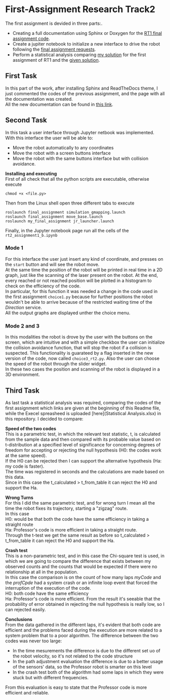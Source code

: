 First-Assignment Research Track2
================================

The first assignment is devided in three parts:.
* Creating a full documentation using Sphinx or Doxygen for the [RT1 final assignment code](https://github.com/AliceCatalano/Research-Track-1-Final-Assignment.git).
* Create a jupiter notebook to initialize a new interface to drive the robot following the [final assignment requests](https://github.com/AliceCatalano/Research-Track-1-Final-Assignment.git).
* Perform a statistical analysis comparing [my solution](https://github.com/AliceCatalano/Research-Track-1-Assignment-1.git) for the first assignment of RT1 and the [given solution](https://github.com/CarmineD8/python_simulator.git).

First Task
----------------------
In this part of the work, after installing Sphinx and ReadTheDocs theme, I just commented the codes of the previous assignment, and the page with all the documentation was created.  
All the new documentation can be found in [this link](https://alicecatalano.github.io/RT2/).

Second Task
-----------------------------
In this task a user interface through Jupyter netbook was implemented. With this interface the user will be able to:
* Move the robot automatically to any coordinates
* Move the robot with a screen buttons interface
* Move the robot with the same buttons interface but with collision avoidance.

**Installing and executing**  
First of all check that all the python scripts are executable, otherwise execute
```
chmod +x <file.py>
```
Then from the Linux shell open three different tabs to execute
```shell
roslaunch final_assignment simulation_gmapping.launch
roslaunch final_assignment move_base.launch
roslaunch my_final_assignment jr_launcher.launch
```
Finally, in the Jupyter notebook page run all the cells of the `rt2_assignment1_b.ipynb`

### Mode 1  ###
For this interface the user just insert any kind of coordinate, and presses on the `start` button and will see the robot move.  
At the same time the position of the robot will be printed in real time in a 2D graph, just like the scanning of the laser present on the robot. At the end, every reached or not reached position will be plotted in a histogram to check on the efficiency of the code.  
In particular, for this function it was needed a change in the code used in the first assignment `choice1.py` because for further positions the robot wouldn't be able to arrive because of the restricted waiting time of the _Direction_ service.  
All the output graphs are displayed unther the choice menu.

### Mode 2 and 3 ###
In this modalities the robot is drove by the user with the buttons on the screen, which are intuitive and with a simple checkbox the user can initialize the collision avoidance function, that will stop the robot if a collision is suspected. This functionality is guarateed by a flag inserted in the new version of the code, now called `choice3_rt2.py`. Also the user can choose the speed of the robot through the slider widget.  
In these two cases the position and scanning of the robot is displayed in a 3D environment. 

Third Task
------------------
As last task a statistical analysis was required, comparing the codes of the first assignment which links are given at the beginning of this Readme file, while the Execel spreasheed is uploaded [here](Statistical Analysis.xlsx) in this repository.
I decided to compare:  

**Speed of the two codes**  
This is a parametric test, in which the relevant test statistic, t, is calculated from the sample data and then compared with its probable value based on t-distribution at a specified level of significance for concerning degrees of freedom for accepting or rejecting the null hypothesis (H0: the codes work at the same speed).  
If the H0 can be rejected then I can support the alternative hypothesis (Ha: my code is faster).  
The time was registered in seconds and the calculations are made based on this data.  
Since in this case the t_calculated > t_from_table it can reject the H0 and support the Ha.

**Wrong Turns**  
For this I did the same parametric test, and for wrong turn I mean all the time the robot fixes its trajectory, starting a "zigzag" route.  
In this case  
H0: would be that both the code have the same efficiency in taking a straight route  
Ha: Professor's code is more efficient in taking a straight route.  
Through the t-test we get the same result as before so t_calculated > t_from_table it can reject the H0 and support the Ha.

**Crash test**  
This is a non-parametric test, and in this case the Chi-square test is used, in which we are going to compare the difference that exists between my observed counts and
the counts that would be expected if there were no relationship at all in the population.  
In this case the comparison is on the count of how many laps _myCode_ and the _profCpde_ had a system crash or an infinite loop event that forced the interruption of the execution of the code.  
H0: both code have the same efficiency  
Ha: Professor's code is more efficient.
From the result it's seeable that the probability of error obtained in rejecting the null hypothesis is really low, so I can rejected easily.

**Conclusions**  
From the data gathered in the different laps, it's evident that both code are efficient and the problems faced during the execution are more related to a system problem that to a poor algorithm. The difference between the two codes was never too large:
* In the time mesurements the difference is due to the different set uo of the robot velocity, so it's not related to the code structure
* In the path adjustment evaluation the difference is due to a better usage of the sensors' data, so the Professor robot is smarter on this level
* In the crash test both of the algorithm had some laps in which they were stuck but with different frequencies.

From this evaluation is easy to state that the Professor code is more efficient and reliable.
